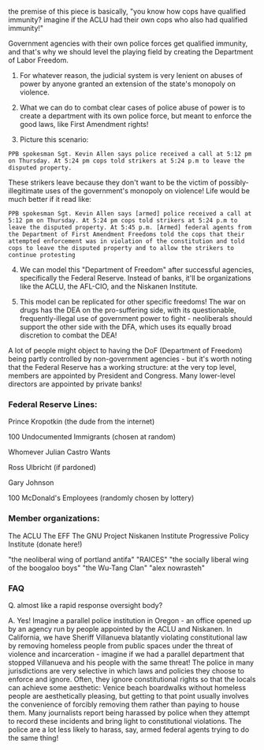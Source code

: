 the premise of this piece is basically, "you know how cops have qualified immunity? imagine if the ACLU had their own cops who also had qualified immunity!"


Government agencies with their own police forces get qualified immunity, and that's why we should level the playing field by creating the Department of Labor Freedom.

1) For whatever reason, the judicial system is very lenient on abuses of power by anyone granted an extension of the state's monopoly on violence.

2) What we can do to combat clear cases of police abuse of power is to create a department with its own police force, but meant to enforce the good laws, like First Amendment rights!

3) Picture this scenario:

```PPB spokesman Sgt. Kevin Allen says police received a call at 5:12 pm on Thursday. At 5:24 pm cops told strikers at 5:24 p.m to leave the disputed property.```

These strikers leave because they don't want to be the victim of possibly-illegitimate uses of the government's monopoly on violence! Life would be much better if it read like:

```PPB spokesman Sgt. Kevin Allen says [armed] police received a call at 5:12 pm on Thursday. At 5:24 pm cops told strikers at 5:24 p.m to leave the disputed property. At 5:45 p.m. [Armed] federal agents from the Department of First Amendment Freedoms told the cops that their attempted enforcement was in violation of the constitution and told cops to leave the disputed property and to allow the strikers to continue protesting```

4) We can model this "Department of Freedom" after successful agencies, specifically the Federal Reserve. Instead of banks, it'll be organizations like the ACLU, the AFL-CIO, and the Niskanen Institute.

5) This model can be replicated for other specific freedoms! The war on drugs has the DEA on the pro-suffering side, with its questionable, frequently-illegal use of government power to fight - neoliberals should support the other side with the DFA, which uses its equally broad discretion to combat the DEA!

A lot of people might object to having the DoF (Department of Freedom) being partly controlled by non-government agencies - but it's worth noting that the Federal Reserve has a working structure: at the very top level, members are appointed by President and Congress. Many lower-level directors are appointed by private banks!



### Federal Reserve Lines:

Prince Kropotkin (the dude from the internet)

100 Undocumented Immigrants (chosen at random)

Whomever Julian Castro Wants

Ross Ulbricht (if pardoned)

Gary Johnson

100 McDonald's Employees (randomly chosen by lottery)

### Member organizations:

The ACLU
The EFF
The GNU Project
Niskanen Institute
Progressive Policy Institute (donate here!)

"the neoliberal wing of portland antifa"
"RAICES"
"the socially liberal wing of the boogaloo boys"
"the Wu-Tang Clan"
"alex nowrasteh"

### FAQ

Q. almost like a rapid response oversight body?

A. Yes! Imagine a parallel police institution in Oregon - an office opened up by an agency run by people appointed by the ACLU and Niskanen. In California, we have Sheriff Villanueva blatantly violating constitutional law by removing homeless people from public spaces under the threat of violence and incarceration - imagine if we had a parallel department that stopped Villanueva and his people with the same threat! The police in many jurisdictions are very selective in which laws and policies they choose to enforce and ignore. Often, they ignore constitutional rights so that the locals can achieve some aesthetic: Venice beach boardwalks without homeless people are aesthetically pleasing, but getting to that point usually involves the convenience of forcibly removing them rather than paying to house them. Many journalists report being harassed by police when they attempt to record these incidents and bring light to constitutional violations. The police are a lot less likely to harass, say, armed federal agents trying to do the same thing!




